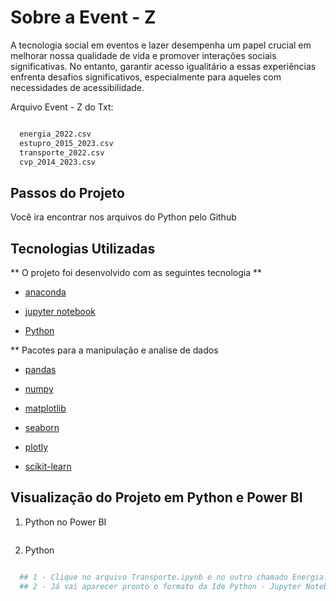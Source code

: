 # Sobre a Event - Z 

A tecnologia social em eventos e lazer desempenha um papel crucial em melhorar nossa qualidade de vida e promover interações sociais significativas. No entanto, garantir acesso igualitário a essas experiências
enfrenta desafios significativos, especialmente para aqueles com necessidades de acessibilidade.

Arquivo Event - Z  do Txt: 

```bash

  energia_2022.csv
  estupro_2015_2023.csv
  transporte_2022.csv
  cvp_2014_2023.csv

```

## Passos do Projeto 

Você ira encontrar nos arquivos do Python pelo Github

## Tecnologias Utilizadas  

** O projeto foi desenvolvido com as seguintes tecnologia ** 

- [anaconda](https://www.anaconda.com/) 

- [jupyter notebook](https://jupyter.org/)

- [Python](https://www.python.org/) 

** Pacotes para a manipulação e analise de dados 

- [pandas](https://harve.com.br/blog/programacao-python-blog/pandas-python-vantagens-e-como-comecar/)

- [numpy](https://numpy.org/)

- [matplotlib](https://matplotlib.org/)

- [seaborn](https://seaborn.pydata.org/)

- [plotly](https://plotly.com/python/plotly-express/)

- [scikit-learn](https://scikit-learn.org/stable/)

## Visualização do Projeto em Python e Power BI 

 1. Python no Power BI

 ```bash


```
 2. Python
    
```bash

  ## 1 - Clique no arquivo Transporte.ipynb e no outro chamado Energia.ipynb, Casos_Estupro.ipynb, Crimes_Violentos.ipynb
  ## 2 - Já vai aparecer pronto o formato da Ide Python - Jupyter Notebook para a visualização do código 

```
